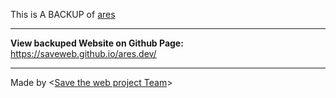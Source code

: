 This is A BACKUP of [ares](https://ares.dev)

---

**View backuped Website on Github Page:** https://saveweb.github.io/ares.dev/

---

Made by <[Save the web project Team](https://saveweb.othing.xyz)>
